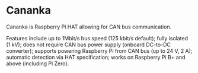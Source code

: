 <!--
---
name: Cananka
class: board
type: other
formfactor: HAT
manufacturer: Josip Medved
description: Cananka is Raspberry Pi HAT allowing for CAN bus communication.
url: https://medo64.com/cananka/
github: https://github.com/medo64/cananka/
image: 'cananka.png'
pincount: 40
eeprom: yes
power:
  '1':
  '2':
  '4':
  '17':
ground:
  '6':
  '9':
  '14':
  '20':
  '25':
  '30':
  '34':
  '39':
pin:
  '19':
    mode: spi
  '21':
    mode: spi
  '22':
    name: Interrupt
    mode: input
    active: low
  '23':
    mode: spi
  '24':
    mode: spi
-->
# Cananka

Cananka is Raspberry Pi HAT allowing for CAN bus communication.

Features include up to 1Mbit/s bus speed (125 kbit/s default); fully isolated
(1 kV); does not require CAN bus power supply (onboard DC-to-DC converter);
supports powering Raspberry Pi from CAN bus (up to 24 V, 2 A); automatic
detection via HAT specification; works on Raspberry Pi B+ and above (including
Pi Zero).
